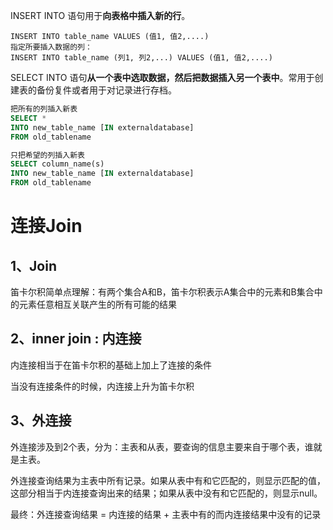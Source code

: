 INSERT INTO 语句用于**向表格中插入新的行**。

```
INSERT INTO table_name VALUES (值1, 值2,....)
指定所要插入数据的列：
INSERT INTO table_name (列1, 列2,...) VALUES (值1, 值2,....)	
```

SELECT INTO 语句**从一个表中选取数据，然后把数据插入另一个表中**。常用于创建表的备份复件或者用于对记录进行存档。

```sql
把所有的列插入新表 
SELECT *
INTO new_table_name [IN externaldatabase] 
FROM old_tablename

只把希望的列插入新表 
SELECT column_name(s)
INTO new_table_name [IN externaldatabase] 
FROM old_tablename
```



# 连接Join

## 1、Join

笛卡尔积简单点理解：有两个集合A和B，笛卡尔积表⽰A集合中的元素和B集合中的元素任意相互关联产⽣的所有可能的结果  

## 2、inner join : 内连接

内连接相当于在笛卡尔积的基础上加上了连接的条件  

当没有连接条件的时候，内连接上升为笛卡尔积  

## 3、外连接

外连接涉及到2个表，分为：主表和从表，要查询的信息主要来⾃于哪个表，谁就是主表。

外连接查询结果为主表中所有记录。如果从表中有和它匹配的，则显⽰匹配的值，这部分相当于内连接查询出来的结果；如果从表中没有和它匹配的，则显⽰null。

最终：外连接查询结果	=	内连接的结果	+	主表中有的⽽内连接结果中没有的记录    


